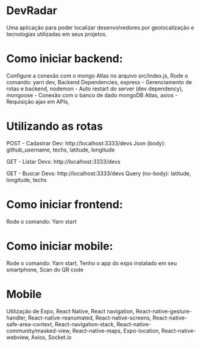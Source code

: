 # DevRadar
Uma aplicação para poder localizar desenvolvedores por geolocalização e tecnologias utilizadas em seus projetos.

# Como iniciar backend:

Configure a conexão com o mongo Atlas no arquivo src/index.js, 
Rode o comando: yarn dev, 
Backend Dependencies, 
express - Gerenciamento de rotas e backend, 
nodemon - Auto restart do server (dev dependency), 
mongoose - Conexão com o banco de dado mongoDB Atlas, 
axios - Requisição ajax em APIs, 

# Utilizando as rotas

POST - Cadastrar Dev: http://localhost:3333/devs Json (body): github_username, techs, latitude, longitude

GET - Listar Devs: http://localhost:3333/devs

GET - Buscar Devs: http://localhost:3333/devs Query (no-body): latitude, longitude, techs

# Como iniciar frontend:

Rode o comando: Yarn start

# Como iniciar mobile:

Rode o comando: Yarn start, 
Tenho o app do expo instalado em seu smartphone, 
Scan do QR code

# Mobile

Utilização de Expo, 
React Native, 
React navigation, 
React-native-gesture-handler, 
React-native-reanumated, 
React-native-screens, 
React-native-safe-area-context, 
React-navigation-stack, 
React-native-community/masked-view, 
React-native-maps, 
Expo-location, 
React-native-webview, 
Axios, 
Socket.io
